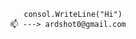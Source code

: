          consol.WriteLine("Hi")
      📫 ---> ardshot0@gmail.com
<!---
Ardshot/Ardshot is a ✨ special ✨ repository because its `README.md` (this file) appears on your GitHub profile.
You can click the Preview link to take a look at your changes.
--->
